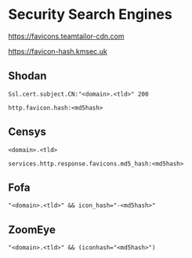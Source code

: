 # Security Search Engines

https://favicons.teamtailor-cdn.com

https://favicon-hash.kmsec.uk

## Shodan

```
Ssl.cert.subject.CN:"<domain>.<tld>" 200

http.favicon.hash:<md5hash>
```

## Censys

```
<domain>.<tld>

services.http.response.favicons.md5_hash:<md5hash>
```

## Fofa

```
"<domain>.<tld>" && icon_hash="-<md5hash>"
```

## ZoomEye

```
"<domain>.<tld>" && (iconhash="<md5hash>")
```